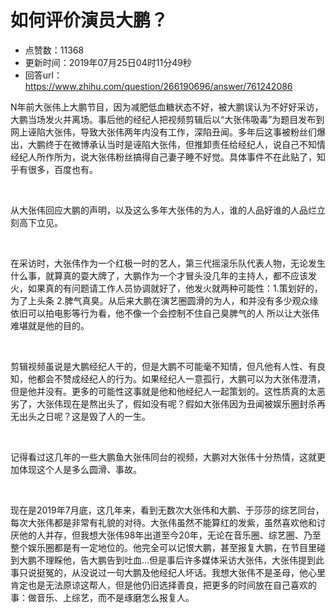 # 如何评价演员大鹏？
- 点赞数：11368
- 更新时间：2019年07月25日04时11分49秒
- 回答url：https://www.zhihu.com/question/266190696/answer/761242086
<body>
 <p data-pid="fzKNJ4Oz">N年前大张伟上大鹏节目，因为减肥低血糖状态不好，被大鹏误认为不好好采访，大鹏当场发火并离场。事后他的经纪人把视频剪辑后以“大张伟吸毒”为题目发布到网上诬陷大张伟，导致大张伟两年内没有工作，深陷丑闻。多年后这事被粉丝们爆出，大鹏终于在微博承认当时是诬陷大张伟，但推卸责任给经纪人，说自己不知情经纪人所作所为，说大张伟粉丝搞得自己妻子睡不好觉。具体事件不在此贴了，知乎有很多，百度也有。</p>
 <p class="ztext-empty-paragraph"><br></p>
 <p data-pid="_q-fceIT">从大张伟回应大鹏的声明，以及这么多年大张伟的为人，谁的人品好谁的人品烂立刻高下立见。</p>
 <p class="ztext-empty-paragraph"><br></p>
 <p data-pid="hjyR-zol">在采访时，大张伟作为一个红极一时的艺人，第三代摇滚乐队代表人物，无论发生什么事，就算真的耍大牌了，大鹏作为一个才冒头没几年的主持人，都不应该发火，如果真的有问题请工作人员协调就好了，他发火就两种可能性：1.策划好的，为了上头条 2.脾气真臭。从后来大鹏在演艺圈圆滑的为人，和并没有多少观众缘依旧可以拍电影等行为看，他不像一个会控制不住自己臭脾气的人 所以让大张伟难堪就是他的目的。</p>
 <p class="ztext-empty-paragraph"><br></p>
 <p data-pid="GGvzpEAe">剪辑视频虽说是大鹏经纪人干的，但是大鹏不可能毫不知情，但凡他有人性、有良知，他都会不赞成经纪人的行为。如果经纪人一意孤行，大鹏可以为大张伟澄清，但是他并没有。更多的可能性这事就是他和他经纪人一起策划的。这性质真的太恶劣了，大张伟现在是熬出头了，假如没有呢？假如大张伟因为丑闻被娱乐圈封杀再无出头之日呢？这是毁了人的一生。</p>
 <p class="ztext-empty-paragraph"><br></p>
 <p data-pid="8i8RmMWr">记得看过这几年的一些大鹏鱼大张伟同台的视频，大鹏对大张伟十分热情，这就更加体现这个人是多么圆滑、事故。</p>
 <p class="ztext-empty-paragraph"><br></p>
 <p data-pid="g0DnU6oV">现在是2019年7月底，这几年来，看到无数次大张伟和大鹏、于莎莎的综艺同台，每次大张伟都是非常有礼貌的对待。大张伟虽然不能算红的发紫，虽然喜欢他和讨厌他的人并存，但我想大张伟98年出道至今20年，无论在音乐圈、综艺圈、乃至整个娱乐圈都是有一定地位的。他完全可以记恨大鹏，甚至报复大鹏，在节目里碰到大鹏不理睬他，告大鹏告到吐血…但是事后许多媒体采访大张伟，大张伟提到此事只说挺冤的，从没说过一句大鹏及他经纪人坏话。我想大张伟不是圣母，他心里肯定也是无法原谅这帮人，但是他仍旧选择善良，把更多的时间放在自己喜欢的事：做音乐、上综艺，而不是琢磨怎么报复人。</p>
</body>